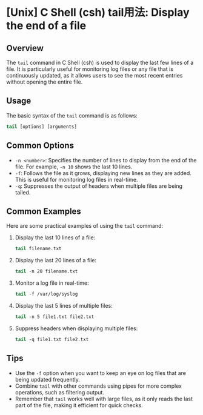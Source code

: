 # [Unix] C Shell (csh) tail用法: Display the end of a file

## Overview
The `tail` command in C Shell (csh) is used to display the last few lines of a file. It is particularly useful for monitoring log files or any file that is continuously updated, as it allows users to see the most recent entries without opening the entire file.

## Usage
The basic syntax of the `tail` command is as follows:

```csh
tail [options] [arguments]
```

## Common Options
- `-n <number>`: Specifies the number of lines to display from the end of the file. For example, `-n 10` shows the last 10 lines.
- `-f`: Follows the file as it grows, displaying new lines as they are added. This is useful for monitoring log files in real-time.
- `-q`: Suppresses the output of headers when multiple files are being tailed.

## Common Examples
Here are some practical examples of using the `tail` command:

1. Display the last 10 lines of a file:
   ```csh
   tail filename.txt
   ```

2. Display the last 20 lines of a file:
   ```csh
   tail -n 20 filename.txt
   ```

3. Monitor a log file in real-time:
   ```csh
   tail -f /var/log/syslog
   ```

4. Display the last 5 lines of multiple files:
   ```csh
   tail -n 5 file1.txt file2.txt
   ```

5. Suppress headers when displaying multiple files:
   ```csh
   tail -q file1.txt file2.txt
   ```

## Tips
- Use the `-f` option when you want to keep an eye on log files that are being updated frequently.
- Combine `tail` with other commands using pipes for more complex operations, such as filtering output.
- Remember that `tail` works well with large files, as it only reads the last part of the file, making it efficient for quick checks.